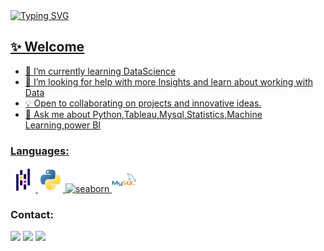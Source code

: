 <a href="https://github.com">
<img src="https://readme-typing-svg.demolab.com?font=Georgia&size=18&theme=dracula&duration=2000&pause=100&multiline=true&width=500&height=100&lines=DATA+SCIENCE+%7C;+DATA+VISUALIZATION;+MACHINE+LEARNING;BASIC+AI" alt="Typing SVG" />




  ## ✨ Welcome 

- 🔭 I’m currently learning DataScience
- 🤔 I’m looking for help with more Insights and learn about working with Data
- 💡 Open to collaborating on projects and innovative ideas. 
- 💬 Ask me about Python,Tableau,Mysql,Statistics,Machine Learning,power BI

<h3 align="left">Languages:</h3>
<p align="left"> <a href="https://pandas.pydata.org/" target="_blank" rel="noreferrer"> <img src="https://raw.githubusercontent.com/devicons/devicon/2ae2a900d2f041da66e950e4d48052658d850630/icons/pandas/pandas-original.svg" alt="pandas" width="40" height="40"/> </a> <a href="https://www.python.org" target="_blank" rel="noreferrer"> <img src="https://raw.githubusercontent.com/devicons/devicon/master/icons/python/python-original.svg" alt="python" width="40" height="40"/> </a> <a href="https://seaborn.pydata.org/" target="_blank" rel="noreferrer"> <img src="https://seaborn.pydata.org/_images/logo-mark-lightbg.svg" alt="seaborn" width="40" height="40"/> </a> 
<a href="https://www.mysql.com/" target="_blank" rel="noreferrer"> <img src="https://raw.githubusercontent.com/devicons/devicon/master/icons/mysql/mysql-original-wordmark.svg" alt="mysql" width="40" height="40"/> </a> <a  alt="python" width="40" height="40"/></a> 


</div>

  

<div> 
  
<h3 align="left">Contact:</h3>  
<a href="https://www.linkedin.com/in/srivallabha-a-48557a67/" target="_blank"><img src="https://img.shields.io/badge/-LinkedIn-%230077B5?style=for-the-badge&logo=linkedin&logoColor=white" target="_blank"></a>
<a href = "mailto:srivallabha11@gmail.com"><img src="https://img.shields.io/badge/Gmail-D14836?style=for-the-badge&logo=gmail&logoColor=white" target="_blank"></a>
<a href="https://www.instagram.com/srivallabha_atluri?igshid=ZDdkNTZiNTM=/" target="_blank"><img src="https://img.shields.io/badge/-Instagram-%23E4405F?style=for-the-badge&logo=instagram&logoColor=white" target="_blank"></a>
